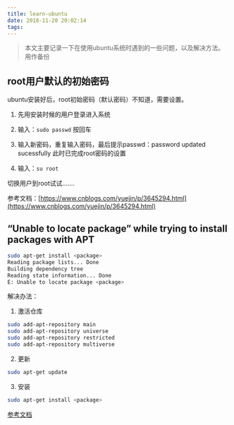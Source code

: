 ```yaml
---
title: learn-ubuntu
date: 2018-11-20 20:02:14
tags:
---
```


> 本文主要记录一下在使用ubuntu系统时遇到的一些问题，以及解决方法。用作备份

## root用户默认的初始密码

ubuntu安装好后，root初始密码（默认密码）不知道，需要设置。

1. 先用安装时候的用户登录进入系统

2. 输入：`sudo passwd`  按回车

3. 输入新密码，重复输入密码，最后提示passwd：password updated sucessfully
    此时已完成root密码的设置

4. 输入：`su root`

切换用户到root试试.......

参考文档：[https://www.cnblogs.com/yuejin/p/3645294.html](https://www.cnblogs.com/yuejin/p/3645294.html)

## “Unable to locate package” while trying to install packages with APT

```bash
sudo apt-get install <package>
Reading package lists... Done
Building dependency tree       
Reading state information... Done
E: Unable to locate package <package>
```

解决办法：

1. 激活仓库
```bash
sudo add-apt-repository main
sudo add-apt-repository universe
sudo add-apt-repository restricted
sudo add-apt-repository multiverse
```
2. 更新

```bash
sudo apt-get update
```

3. 安装

```bash
sudo apt-get install <package>
```

[参考文档](https://askubuntu.com/questions/378558/unable-to-locate-package-while-trying-to-install-packages-with-apt/481355#481355?newreg=5620a7bb97d742dbb22cbcd1837a0734)


